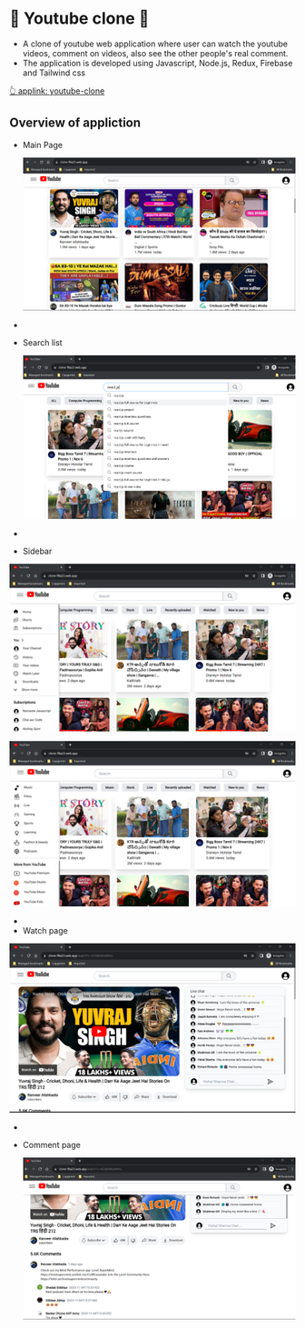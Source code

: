 # 🤠 Youtube clone 🤠

- A clone of youtube web application where user can watch the youtube videos, comment on videos, also see the other people's real comment.
- The application is developed using Javascript, Node.js, Redux, Firebase and Tailwind css

[👆 applink: youtube-clone](https://clone-f8a23.web.app)

## Overview of appliction

- Main Page

  ![Main Page](https://github.com/vsvishal/youtube-clone/blob/02e47c0ebb15459efd8b78926cc56cbd099d2d4a/src/images/app-images/main-page.png)

-
- Search list

  ![Search list](https://github.com/vsvishal/youtube-clone/blob/65164388017c0e07a697679583100d8e66aecb16/src/images/app-images/search.png)

-
- Sidebar

![Sidebar 1](https://github.com/vsvishal/youtube-clone/blob/65164388017c0e07a697679583100d8e66aecb16/src/images/app-images/mainpage-sidebar1.png)

![Sidebar 2](https://github.com/vsvishal/youtube-clone/blob/65164388017c0e07a697679583100d8e66aecb16/src/images/app-images/mainpage-sidebar2.png)

-
- Watch page

![Watchpage](https://github.com/vsvishal/youtube-clone/blob/65164388017c0e07a697679583100d8e66aecb16/src/images/app-images/watch-page.png)

-
- Comment page

  ![Commentpage](https://github.com/vsvishal/youtube-clone/blob/65164388017c0e07a697679583100d8e66aecb16/src/images/app-images/comment-page.png)
